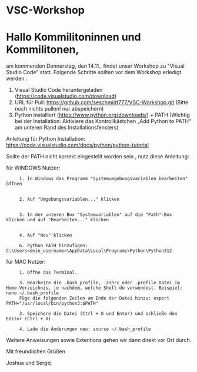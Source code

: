 # VSC-Workshop

# Hallo Kommilitoninnen und Kommilitonen,

am kommenden Donnerstag, den 14.11., findet unser Workshop zu "Visual Studio Code" statt.
Folgende Schritte sollten vor dem Workshop erledigt werden :

1. Visual Studio Code heruntergeladen (https://code.visualstudio.com/download)
2. URL für Pull: https://github.com/seschmidt777/VSC-Workshop.git (Bitte noch nichts pullen! nur abspeichern)
3. Python installiert (https://www.python.org/downloads/) + PATH (Wichtig bei der Installation: Aktiviere das Kontrollkästchen „Add Python to PATH“ am unteren Rand des Installationsfensters)

Anleitung für Python Installation: https://code.visualstudio.com/docs/python/python-tutorial

Sollte der PATH nicht korrekt eingestellt worden sein , nutz diese Anleitung:

für WINDOWS Nutzer:

         1. In Windows das Programm "Systemumgebungsvariablen bearbeiten" öffnen


         2. Auf "Umgebungsvariablen..." klicken


         3. In der unteren Box "Systemvariablen" auf die "Path"-Box klicken und auf "Bearbeiten..." klicken


         4. Auf "Neu" klicken

         6. Python PATH hinzufügen: C:\Users<dein_username>\AppData\Local\Programs\Python\Python312


für MAC Nutzer:


         1. Öffne das Terminal.
   
         3. Bearbeite die .bash_profile, .zshrc oder .profile Datei im Home-Verzeichnis, je nachdem, welche Shell du verwendest. Beispiel: nano ~/.bash_profile
         Füge die folgenden Zeilen am Ende der Datei hinzu: export PATH="/usr/local/bin/python3:$PATH"
   
         3. Speichere die Datei (Ctrl + O und Enter) und schließe den Editor (Ctrl + X).
   
         4. Lade die Änderungen neu: source ~/.bash_profile





Weitere Anweisungen sowie Extentions gehen wir dann direkt vor Ort durch. 




Mit freundlichen Grüßen

Joshua und Sergej
